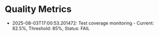# Quality Metrics

- 2025-08-03T17:00:53.201472: Test coverage monitoring - Current: 82.5%, Threshold: 85%, Status: FAIL
